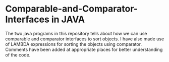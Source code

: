 # Comparable-and-Comparator-Interfaces in JAVA
The two java programs in this repository tells about how we can use comparable and comparator interfaces to sort objects.
I have also made use of LAMBDA expressions for sorting the objects using comparator.
Comments have been added at appropriate places for better understanding of the code.
